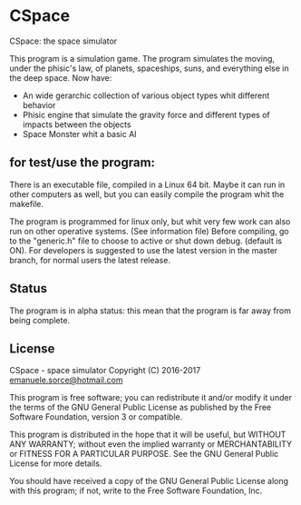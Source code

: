 # CSpace
CSpace: the space simulator

This program is a simulation game. The program simulates the moving, under
the phisic's law, of planets, spaceships, suns, and everything else in 
the deep space.
Now have:
- An wide gerarchic collection of various object types whit different
behavior
- Phisic engine that simulate the gravity force and different types of 
impacts between the objects
- Space Monster whit a basic AI

for test/use the program:
-------------------------
There is an executable file, compiled in a Linux 64 bit. Maybe it can run
in other computers as well, but you can easily compile the program whit
the makefile.

The program is programmed for linux only, but whit very few work can also
run on other operative systems. (See information file) Before compiling,
go to the "generic.h" file to choose to active or shut down debug. (default
is ON). For developers is suggested to use the latest version in the 
master branch, for normal users the latest release.

Status
------
The program is in alpha status: this mean that the program is far away 
from being complete.

License
------
CSpace - space simulator
Copyright (C) 2016-2017  emanuele.sorce@hotmail.com

This program is free software; you can redistribute it and/or modify
it under the terms of the GNU General Public License as published by
the Free Software Foundation, version 3 or compatible.

This program is distributed in the hope that it will be useful,
but WITHOUT ANY WARRANTY; without even the implied warranty or
MERCHANTABILITY or FITNESS FOR A PARTICULAR PURPOSE.  See the
GNU General Public License for more details.

You should have received a copy of the GNU General Public License
along with this program; if not, write to the Free Software
Foundation, Inc.
